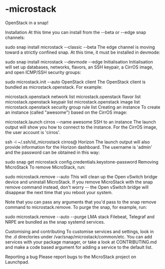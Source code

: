 # -microstack
OpenStack in a snap!

Installation
At this time you can install from the --beta or --edge snap channels:

sudo snap install microstack --classic --beta
The edge channel is moving toward a strictly confined snap. At this time, it must be installed in devmode:

sudo snap install microstack --devmode --edge
Initialisation
Initialisation will set up databases, networks, flavors, an SSH keypair, a CirrOS image, and open ICMP/SSH security groups:

sudo microstack.init --auto
OpenStack client
The OpenStack client is bundled as microstack.openstack. For example:

microstack.openstack network list
microstack.openstack flavor list
microstack.openstack keypair list
microstack.openstack image list
microstack.openstack security group rule list
Creating an instance
To create an instance (called "awesome") based on the CirrOS image:

microstack.launch cirros --name awesome
SSH to an instance
The launch output will show you how to connect to the instance. For the CirrOS image, the user account is 'cirros'.

ssh -i ~/.ssh/id_microstack cirros@<ip-address>
Horizon
The launch output will also provide information for the Horizon dashboard. The username is 'admin' and the password can be obtained in this way:

sudo snap get microstack config.credentials.keystone-password
Removing MicroStack
To remove MicroStack, run:

sudo microstack.remove --auto
This will clean up the Open vSwitch bridge device and uninstall MicroStack. If you remove MicroStack with the snap remove command instead, don't worry -- the Open vSwitch bridge will disappear the next time that you reboot your system.

Note that you can pass any arguments that you'd pass to the snap remove command to microstack.remove. To purge the snap, for example, run:

sudo microstack.remove --auto --purge
LMA stack
Filebeat, Telegraf and NRPE are bundled as the snap systemd services.

Customising and contributing
To customise services and settings, look in the .d directories under /var/snap/microstack/common/etc. You can add services with your package manager, or take a look at CONTRIBUTING.md and make a code based argument for adding a service to the default list.

Reporting a bug
Please report bugs to the MicroStack project on Launchpad.
